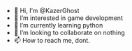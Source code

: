 - 👋 Hi, I’m @KazerGhost
- 👀 I’m interested in game development
- 🌱 I’m currently learning python
- 💞️ I’m looking to collaborate on nothing
- 📫 How to reach me, dont.

<!---
KazerGhost/KazerGhost is a ✨ special ✨ repository because its `README.md` (this file) appears on your GitHub profile.
You can click the Preview link to take a look at your changes.
--->

